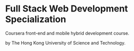 # Full Stack Web Development Specialization

Coursera front-end and mobile hybrid development course.

by The Hong Kong University of Science and Technology.

